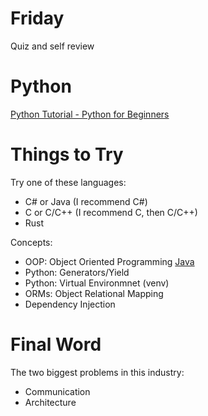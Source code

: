 # Friday
Quiz and self review

# Python
[Python Tutorial - Python for Beginners](https://youtu.be/_uQrJ0TkZlc)

# Things to Try
Try one of these languages:
  - C# or Java (I recommend C#)
  - C or C/C++ (I recommend C, then C/C++)
  - Rust

Concepts:
  - OOP: Object Oriented Programming [Java](https://www.geeksforgeeks.org/oops-object-oriented-design/?ref=rp)
  - Python: Generators/Yield
  - Python: Virtual Environmnet (venv)
  - ORMs: Object Relational Mapping
  - Dependency Injection
 
# Final Word
The two biggest problems in this industry:
- Communication
- Architecture
 
